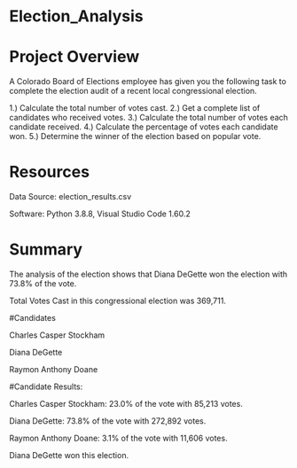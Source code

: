 # Election_Analysis

# Project Overview
A Colorado Board of Elections employee has given you the following task to complete the election audit of a recent local congressional election.

1.) Calculate the total number of votes cast.
2.) Get a complete list of candidates who received votes.
3.) Calculate the total number of votes each candidate received.
4.) Calculate the percentage of votes each candidate won.
5.) Determine the winner of the election based on popular vote.

# Resources
Data Source: election_results.csv

Software: Python 3.8.8, Visual Studio Code 1.60.2

# Summary

The analysis of the election shows that Diana DeGette won the election with 73.8% of the vote.

Total Votes Cast in this congressional election was 369,711.

#Candidates

Charles Casper Stockham

Diana DeGette

Raymon Anthony Doane

#Candidate Results:

Charles Casper Stockham: 23.0% of the vote with 85,213 votes.

Diana DeGette: 73.8% of the vote with 272,892 votes.

Raymon Anthony Doane: 3.1% of the vote with 11,606 votes.

Diana DeGette won this election.
